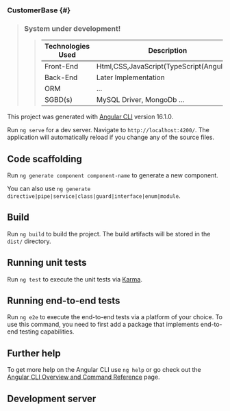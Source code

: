  ### CustomerBase {#}
>
> ### System under development!  
>
>>
>> | Technologies Used | Description |
>> | ----------- | ----------- |
>> | Front-End | Html,CSS,JavaScript(TypeScript(Angular+)) |
>> | Back-End  | Later Implementation |  
>> | ORM       | ... |  
>> | SGBD(s)   | MySQL Driver, MongoDb ... |
>>> 
>>
This project was generated with [Angular CLI](https://github.com/angular/angular-cli) version 16.1.0.  
>>
Run `ng serve` for a dev server. Navigate to `http://localhost:4200/`. The application will automatically reload if you change any of the source files.
>>
## Code scaffolding  
>>
Run `ng generate component component-name` to generate a new component.
>>
You can also use `ng generate directive|pipe|service|class|guard|interface|enum|module`.
>>
## Build  
>>
Run `ng build` to build the project. The build artifacts will be stored in the `dist/` directory.
>>
## Running unit tests  
>>
Run `ng test` to execute the unit tests via [Karma](https://karma-runner.github.io).
>>
## Running end-to-end tests  
>>
Run `ng e2e` to execute the end-to-end tests via a platform of your choice. To use this command, you need to first add a package that implements end-to-end testing capabilities.
>>
## Further help  
>>
To get more help on the Angular CLI use `ng help` or go check out the [Angular CLI Overview and Command Reference](https://angular.io/cli) page.

## Development server
